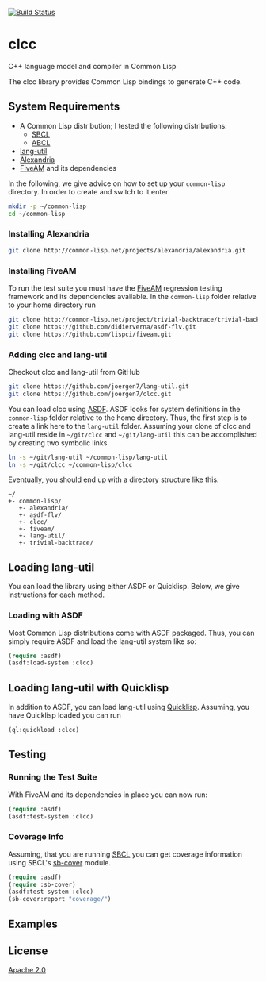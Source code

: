 [![Build Status](https://app.travis-ci.com/joergen7/clcc.svg?branch=master)](https://app.travis-ci.com/joergen7/clcc)

# clcc
C++ language model and compiler in Common Lisp

The clcc library provides Common Lisp bindings to generate C++ code.

## System Requirements

- A Common Lisp distribution; I tested the following distributions:
  * [SBCL](https://www.sbcl.org/)
  * [ABCL](https://abcl.org/)
- [lang-util](https://github.com/joergen7/lang-util/)
- [Alexandria](https://alexandria.common-lisp.dev/)
- [FiveAM](https://fiveam.common-lisp.dev/) and its dependencies

In the following, we give advice on how to set up your `common-lisp` directory. In order to create and switch to it enter

``` bash
mkdir -p ~/common-lisp
cd ~/common-lisp
```

### Installing Alexandria

``` bash
git clone http://common-lisp.net/projects/alexandria/alexandria.git

```

### Installing FiveAM

To run the test suite you must have the [FiveAM](https://fiveam.common-lisp.dev/) regression testing framework and its dependencies available. In the `common-lisp` folder relative to your home directory run

``` bash
git clone http://common-lisp.net/project/trivial-backtrace/trivial-backtrace.git
git clone https://github.com/didierverna/asdf-flv.git
git clone https://github.com/lispci/fiveam.git
```

### Adding clcc and lang-util

Checkout clcc and lang-util from GitHub

``` bash
git clone https://github.com/joergen7/lang-util.git
git clone https://github.com/joergen7/clcc.git
```

You can load clcc using [ASDF](https://asdf.common-lisp.dev/). ASDF looks for system definitions in the `common-lisp` folder relative to the home directory. Thus, the first step is to create a link here to the `lang-util` folder. Assuming your clone of clcc and lang-util reside in `~/git/clcc` and `~/git/lang-util` this can be accomplished by creating two symbolic links.

``` bash
ln -s ~/git/lang-util ~/common-lisp/lang-util
ln -s ~/git/clcc ~/common-lisp/clcc
```

Eventually, you should end up with a directory structure like this:

    ~/
	+- common-lisp/
	   +- alexandria/
	   +- asdf-flv/
	   +- clcc/
	   +- fiveam/
	   +- lang-util/
	   +- trivial-backtrace/

## Loading lang-util

You can load the library using either ASDF or Quicklisp. Below, we give instructions for each method.

### Loading with ASDF

Most Common Lisp distributions come with ASDF packaged. Thus, you can simply require ASDF and load the lang-util system like so:

``` cl
(require :asdf)
(asdf:load-system :clcc)
```

## Loading lang-util with Quicklisp

In addition to ASDF, you can load lang-util using [Quicklisp](https://www.quicklisp.org/beta/). Assuming, you have Quicklisp loaded you can run

``` cl
(ql:quickload :clcc)
```

## Testing

### Running the Test Suite

With FiveAM and its dependencies in place you can now run:

``` cl
(require :asdf)
(asdf:test-system :clcc)
```

### Coverage Info

Assuming, that you are running [SBCL](https://www.sbcl.org/) you can get coverage information using SBCL's  [sb-cover](http://www.sbcl.org/manual/#sb_002dcover) module.

``` cl
(require :asdf)
(require :sb-cover)
(asdf:test-system :clcc)
(sb-cover:report "coverage/")
```

## Examples

## License

[Apache 2.0](https://www.apache.org/licenses/LICENSE-2.0.html)
